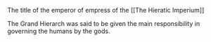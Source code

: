 The title of the emperor of empress of the [[The Hieratic Imperium]]

The Grand Hierarch was said to be given the main responsibility in governing the humans by the gods. 